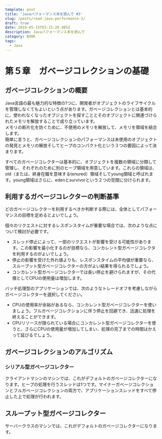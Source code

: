 ```yaml
---
template: post
title: 'Javaパフォーマンス本を読んで #3'
slug: /posts/read-java-performance-3/
draft: true
date: 2019-05-15T03:15:20.405Z
description: Javaパフォーマンス本を読んで
category: BOOK
tags:
  - Java
---
```

# 第５章　ガベージコレクションの基礎
## ガベージコレクションの概要
Java言語の最も魅力的な特徴の1つに、開発者がオブジェクトのライフサイクルを管理しなくてもよいという点があります。ガベージコレクションとは基本的に、使われなくなったオブジェクトを探すこととそのオブジェクトに関連づけられたメモリを解放することで成り立っています。  
メモリの断片化を防ぐために、不使用のメモリを解放して、メモリを領域を結合します。  
簡単に言うと、ガベージコレクションのパフォーマンスは未使用のオブジェクトの発見とメモリの解放そしてヒープのコンパクト化という３つの要因によって決まります。  

すべてのガベージコレクターは基本的に、オブジェクトを複数の領域に分類して管理し、それぞれのために別のヒープ領域を用意しています。これらの領域は、old（または、終身在職を意味するtenured）領域そしてyoung領域と呼ばれます。young領域はさらに、edenとsurvivorという２つの空間に分けられます。  

## 利用するガベージコレクターの判断基準
どのガベージコレクターを利用するべきか判断する際には、全体としてパフォーマンスの目標を定めるとよいでしょう。

個々のリクエストに対するレスポンスタイムが重要な場合では、次のような点について検討が必要です。
- スレッド停止によって、一部のリクエストが影響を受ける可能性があります。この影響を最小化するのが目標なら、コンカレント型ガベージコレクタを利用するのがよいでしょう。  
- 停止の影響を受けた外れ値よりも、レスポンスタイムの平均値が重要なら、スループット型ガベージコレクターの方がよい結果を得られるでしょう。
- コンカレント型ガベージコレクターでは長い停止を避けられますが、その代償としてCPUの使用量は増加します。

バッチ処理型のアプリケーションでは、次のようなトレードオフを考慮しながらガベージコレクターを選択してください。
- CPUの使用率が余裕があるなら、コンカレント型ガベージコレクターを使いましょう。フルガベージコレクションに伴う停止を回避でき、迅速に処理を終えることができます。
- CPUリソースが限られている場合にコンカレント型ガベージコレクターを使うと、さらにCPUの使用量が増加してしまい、処理の完了までの時間はかえって延びるでしょう。

## ガベージコレクションのアルゴリズム
### シリアル型ガベージコレクター
クライアントマシンのマシンでは、これがデフォルトのガベージコレクターになります。ヒープの処理を行うスレッドは1つです。マイナーガベージコレクションとフルガベージコレクションの両方で、アプリケーションスレッドをすべて停止した上で処理が行われます。

## スループット型ガベージコレクター
サーバークラスのマシンでは、これがデフォルトのガベージコレクターになります。

